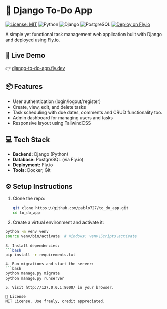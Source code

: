 # 📝 Django To-Do App

[![License: MIT](https://img.shields.io/badge/License-MIT-yellow.svg)](https://opensource.org/licenses/MIT)
![Python](https://img.shields.io/badge/Python-3.11-blue)
![Django](https://img.shields.io/badge/Django-4.x-green)
![PostgreSQL](https://img.shields.io/badge/PostgreSQL-Fly.io-blueviolet)
[![Deploy on Fly.io](https://img.shields.io/badge/Deployed-Fly.io-orange)](https://django-to-do-app.fly.dev)

A simple yet functional task management web application built with Django and deployed using [Fly.io](https://fly.io).

## 🚀 Live Demo

👉 [django-to-do-app.fly.dev](https://django-to-do-app.fly.dev)

## 📦 Features

- User authentication (login/logout/register)
- Create, view, edit, and delete tasks
- Task scheduling with due dates, comments and CRUD functionality too.
- Admin dashboard for managing users and tasks
- Responsive layout using TailwindCSS

## 💻 Tech Stack
- **Backend:** Django (Python)
- **Database:** PostgreSQL (via Fly.io)
- **Deployment:** Fly.io
- **Tools:** Docker, Git


## ⚙️ Setup Instructions

1. Clone the repo:
   ```bash
   git clone https://github.com/pablo727/to_do_app.git
   cd to_do_app

2. Create a virtual environment and activate it:
  ```bash
  python -m venv venv
  source venv/bin/activate  # Windows: venv\Scripts\activate

3. Install dependencies:
  ```bash
  pip install -r requirements.txt

4. Run migrations and start the server:
  ```bash
  python manage.py migrate
  python manage.py runserver

5. Visit http://127.0.0.1:8000/ in your browser.

📄 License
MIT License. Use freely, credit appreciated.
